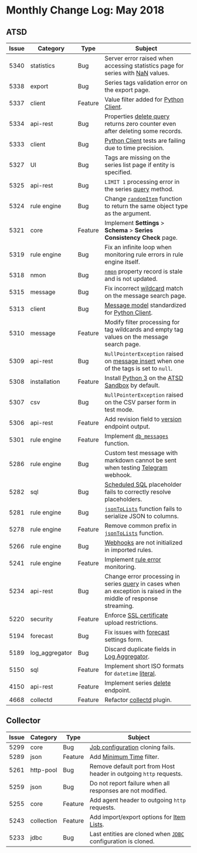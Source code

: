 # Monthly Change Log: May 2018

## ATSD

**Issue**| **Category**    | **Type**    | **Subject**
-----|-------------|---------|----------------------
5340 | statistics     | Bug     | Server error raised when accessing statistics page for series with [NaN](https://axibase.com/docs/atsd/sql/#not-a-number-nan) values.
5338 | export             | Bug     | Series tags validation error on the export page.
5337 | client | Feature | Value filter added for [Python Client](https://github.com/axibase/atsd-api-python).
5334 | api-rest       | Bug     | Properties [delete query](https://axibase.com/docs/atsd/administration/data_retention.html#deleting-properties) returns zero counter even after deleting some records.
5333 | client         | Bug     | [Python Client](https://github.com/axibase/atsd-api-python) tests are failing due to time precision.
5327 | UI             | Bug     | Tags are missing on the series list page if entity is specified.
5325 | api-rest       | Bug     | `LIMIT 1` processing error in the series [query](https://axibase.com/docs/atsd/api/data/series/query.html) method.
5324 | rule engine    | Bug     | Change [`randomItem`](https://axibase.com/docs/atsd/rule-engine/functions-random.html#randomitem) function to return the same object type as the argument.
5321 | core           | Feature | Implement **Settings** > **Schema** > **Series Consistency Check** page.
5319 | rule engine    | Bug     | Fix an infinite loop when monitoring rule errors in rule engine itself.
5318 | nmon           | Bug     | [`nmon`](https://axibase.com/docs/atsd/integration/nmon/) property record is stale and is not updated.
5315 | message        | Bug     | Fix incorrect [wildcard](https://axibase.com/docs/atsd/search/entity-search.html#wildcards) match on the message search page.
5313 | client         | Bug     | [Message model](https://github.com/axibase/atsd-api-python#inserting-data) standardized for [Python Client](https://github.com/axibase/atsd-api-python).
5310 | message        | Feature | Modify filter processing for tag wildcards and empty tag values on the message search page.
5309 | api-rest       | Bug     | `NullPointerException` raised on [message insert](https://axibase.com/docs/atsd/api/network/message.html) when one of the tags is set to `null`.
5308 | installation   | Feature | Install [Python 3](https://www.python.org/download/releases/3.0/) on the [ATSD Sandbox](https://github.com/axibase/dockers/blob/atsd-sandbox/README.md#overview) by default.
5307 | csv            | Bug     | `NullPointerException` raised on the CSV parser form in test mode.
5306 | api-rest       | Feature | Add revision field to [version](../../api/meta/misc/version.md) endpoint output.
5301 | rule engine    | Feature | Implement [`db_messages`](https://axibase.com/docs/atsd/rule-engine/functions-message.html#db-messages) function.
5286 | rule engine    | Bug     | Custom test message with markdown cannot be sent when testing [Telegram](https://axibase.com/docs/atsd/rule-engine/notifications/telegram.html) webhook.
5282 | sql            | Bug     | [Scheduled SQL](https://axibase.com/docs/atsd/sql/scheduled-sql.html) placeholder fails to correctly resolve placeholders.
5281 | rule engine    | Bug     | [`jsonToLists`](../../rule-engine/functions-table.md#jsontolists) function fails to serialize JSON to columns.
5278 | rule engine    | Feature | Remove common prefix in [`jsonToLists`](https://axibase.com/docs/atsd/rule-engine/functions-table.html#jsontolists) function.
5266 | rule engine    | Bug     | [Webhooks](../../rule-engine/notifications/README.md) are not initialized in imported rules.
5241 | rule engine    | Feature | Implement [rule error](https://axibase.com/docs/atsd/rule-engine/#rule-errors) monitoring.
5234 | api-rest       | Bug     | Change error processing in series [query](https://axibase.com/docs/atsd/api/data/series/query.html) in cases when an exception is raised in the middle of response streaming.
5220 | security       | Feature     | Enforce [SSL certificate](https://axibase.com/docs/atsd/administration/ssl-ca-signed.html) upload restrictions.
5194 | forecast       | Bug     | Fix issues with [forecast](https://axibase.com/docs/atsd/forecasting/) settings form.
5189 | log_aggregator | Bug     | Discard duplicate fields in [Log Aggregator](https://axibase.com/docs/atsd/administration/logging.html).
5150 | sql            | Feature | Implement short ISO formats for `datetime` [literal](../../sql/README.md#interval-condition).
4150 | api-rest       | Feature | Implement series [delete](https://axibase.com/docs/atsd/api/data/series/delete.html) endpoint.
4668 | collectd       | Feature | Refactor [collectd](https://axibase.com/docs/atsd/integration/collectd/) plugin.

## Collector

**Issue**| **Category**    | **Type**    | **Subject**
-----|-------------|---------|----------------------
5299|core|Bug| [Job configuration](https://github.com/axibase/axibase-collector/#job-types) cloning fails.
5289|json|Feature| Add [Minimum Time](https://github.com/axibase/axibase-collector/blob/master/jobs/json.md#time-fields) filter.
5261|http-pool|Bug|Remove default port from Host header in outgoing `http` requests.
5259|json|Bug|Do not report failure when all responses are not modified.
5255|core|Feature|Add agent header to outgoing `http` requests.
5243|collection|Feature|Add import/export options for [Item Lists](https://github.com/axibase/axibase-collector/blob/master/collections.md#item-lists).
5233|jdbc|Bug| Last entities are cloned when [`JDBC`](https://github.com/axibase/axibase-collector/blob/master/jobs/jdbc.md#jdbc-job) configuration is cloned.
